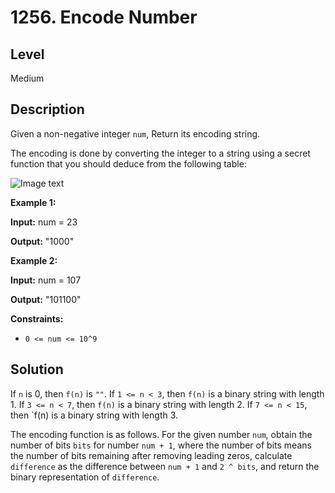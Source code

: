 # 1256. Encode Number
## Level
Medium

## Description
Given a non-negative integer `num`, Return its encoding string.

The encoding is done by converting the integer to a string using a secret function that you should deduce from the following table:

![Image text](https://assets.leetcode.com/uploads/2019/06/21/encode_number.png)

**Example 1:**

**Input:** num = 23

**Output:** "1000"

**Example 2:**

**Input:** num = 107

**Output:** "101100"

**Constraints:**

* `0 <= num <= 10^9`

## Solution
If `n` is 0, then `f(n)` is `""`. If `1 <= n < 3`, then `f(n)` is a binary string with length 1. If `3 <= n < 7`, then `f(n)` is a binary string with length 2. If `7 <= n < 15`, then `f(n) is a binary string with length 3.

The encoding function is as follows. For the given number `num`, obtain the number of bits `bits` for number `num + 1`, where the number of bits means the number of bits remaining after removing leading zeros, calculate `difference` as the difference between `num + 1` and `2 ^ bits`, and return the binary representation of `difference`.
